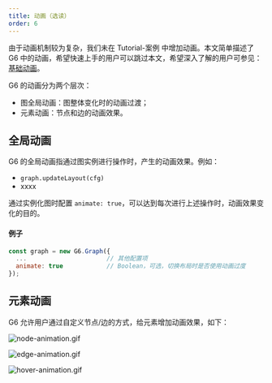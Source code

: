 ```yaml
---
title: 动画（选读）
order: 6
---
```


由于动画机制较为复杂，我们未在 Tutorial-案例 中增加动画。本文简单描述了 G6 中的动画，希望快速上手的用户可以跳过本文，希望深入了解的用户可参见：[基础动画](../advanced/animation-zh)。

G6 的动画分为两个层次：

- 图全局动画：图整体变化时的动画过渡；
- 元素动画：节点和边的动画效果。

## 全局动画
G6 的全局动画指通过图实例进行操作时，产生的动画效果。例如：

- `graph.updateLayout(cfg)`
- xxxx

通过实例化图时配置 `animate: true`，可以达到每次进行上述操作时，动画效果变化的目的。

#### 例子
```javascript
const graph = new G6.Graph({
  ...                      // 其他配置项
  animate: true            // Boolean，可选，切换布局时是否使用动画过度
});
```

## 元素动画
G6 允许用户通过自定义节点/边的方式，给元素增加动画效果，如下：<br />

![node-animation.gif](https://cdn.nlark.com/yuque/0/2019/gif/156681/1569834416356-26055f95-a015-466c-93e0-99a78d550ea4.gif#align=left&display=inline&height=155&name=node-animation.gif&originHeight=202&originWidth=430&search=&size=155937&status=done&width=329)

![edge-animation.gif](https://cdn.nlark.com/yuque/0/2019/gif/156681/1569834416363-46245951-0657-4763-84af-e318407ef54f.gif#align=left&display=inline&height=200&name=edge-animation.gif&originHeight=377&originWidth=363&search=&size=40062&status=done&width=193)

![hover-animation.gif](https://cdn.nlark.com/yuque/0/2019/gif/156681/1569834416382-da3fcbb2-cf76-418e-9573-9c0048aa4404.gif#align=left&display=inline&height=206&name=hover-animation.gif&originHeight=554&originWidth=556&search=&size=88448&status=done&width=207)
